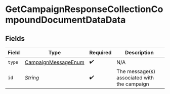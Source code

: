 # GetCampaignResponseCollectionCompoundDocumentDataData


## Fields

| Field                                                                 | Type                                                                  | Required                                                              | Description                                                           |
| --------------------------------------------------------------------- | --------------------------------------------------------------------- | --------------------------------------------------------------------- | --------------------------------------------------------------------- |
| `type`                                                                | [CampaignMessageEnum](../../models/components/CampaignMessageEnum.md) | :heavy_check_mark:                                                    | N/A                                                                   |
| `id`                                                                  | *String*                                                              | :heavy_check_mark:                                                    | The message(s) associated with the campaign                           |